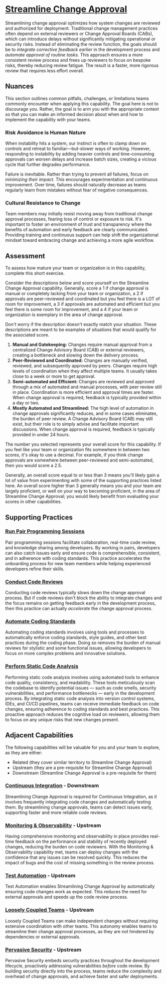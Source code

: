 # [Streamline Change Approval](https://dora.dev/capabilities/streamlining-change-approval/)

Streamlining change approval optimizes how system changes are reviewed and authorized for deployment. Traditional change management practices often depend on external reviewers or Change Approval Boards (CABs), which can introduce delays without significantly mitigating operational or security risks. Instead of eliminating the review function, the goals should be to *integrate corrective feedback earlier* in the development process and *automate approval of routine tasks.* This approach ensures a more consistent review process and frees up reviewers to focus on bespoke risks, thereby reducing review fatigue. The result is a faster, more rigorous review that requires less effort overall.

## Nuances

This section outlines common pitfalls, challenges, or limitations teams commonly encounter when applying this capability. The goal here is not to discourage you. Rather, the goal is to arm you with the appropriate context so that you can make an informed decision about when and how to implement the capability with your teams.

### Risk Avoidance is Human Nature

When instability hits a system, our instinct is often to clamp down on controls and retreat to familiar—but-slower ways of working. However, responding to instability by adding heavier controls and time-consuming approvals can worsen delays and increase batch sizes, creating a vicious cycle that further degrades performance.

Failure is inevitable. Rather than trying to prevent all failures, focus on *minimizing their impact.* This encourages experimentation and continuous improvement. Over time, failures should naturally decrease as teams regularly learn from mistakes without fear of negative consequences.

### Cultural Resistance to Change

Team members may initially resist moving away from traditional change approval processes, fearing loss of control or exposure to risk. It's important to foster an environment of trust and transparency where the benefits of automation and early feedback are clearly communicated. Providing training and continuous support can help shift the organizational mindset toward embracing change and achieving a more agile workflow.

## Assessment
To assess how mature your team or organization is in this capability, complete this short exercise.

Consider the descriptions below and score yourself on the Streamline Change Approval capability. Generally, score a 1 if change approval is manual or completely lacking from your team or organization, a 2 if approvals are peer-reviewed and coordinated but you feel there is a LOT of room for improvement, a 3 if approvals are automated and efficient but you feel there is some room for improvement, and a 4 if your team or organization is exemplary in the area of change approval.

Don't worry if the description doesn't exactly match your situation. These descriptions are meant to be examples of situations that would qualify for the associated score.

1. **Manual and Gatekeeping:** Changes require manual approval from a centralized Change Advisory Board (CAB) or external reviewers, creating a bottleneck and slowing down the delivery process.
2. **Peer-Reviewed and Coordinated:** Changes are manually verified, reviewed, and subsequently approved by peers. Changes require high levels of coordination when they affect multiple teams. It usually takes close to a week or more to get approval.
3. **Semi-automated and Efficient:** Changes are reviewed and approved through a mix of automated and manual processes, with peer review still in place. Coordination is more efficient and approval times are faster. When change approval is required, feedback is typically provided within a day or two.
4. **Mostly Automated and Streamlined:** The high level of automation in change approvals significantly reduces, and in some cases eliminates, the burden of peer review. A Change Advisory Board (CAB) may still exist, but their role is to simply advise and facilitate important discussions. When change approval is required, feedback is typically provided in under 24 hours.

The number you selected represents your overall score for this capability. If you feel like your team or organization fits somewhere in between two scores, it's okay to use a decimal. For example, if you think change approvals are somewhere between peer-reviewed and semi-automated, then you would score a 2.5.

Generally, an overall score equal to or less than 3 means you'll likely gain a lot of value from experimenting with some of the supporting practices listed here. An overall score higher than 3 generally means you and your team are largely proficient, or well on your way to becoming proficient, in the area of Streamline Change Approval; you would likely benefit from evaluating your scores in other capabilities.

## Supporting Practices

### [Run Pair Programming Sessions](/practices/run-pair-programming-sessions.md)

Pair programming sessions facilitate collaboration, real-time code review, and knowledge sharing among developers. By working in pairs, developers can also catch issues early and ensure code is comprehensible, consistent, and in adherence with coding standards. This practice accelerates the onboarding process for new team members while helping experienced developers refine their skills. 

### [Conduct Code Reviews](/practices/conduct-code-reviews.md)

Conducting code reviews typically slows down the change approval process. But if code reviews don't block the ability to integrate changes and the focus remains on getting feedback early in the development process, then this practice can actually *accelerate* the change approval process.

### [Automate Coding Standards](/practices/automate-coding-standards.md)

Automating coding standards involves using tools and processes to automatically enforce coding standards, style guides, and other best practices during the coding phase. Doing so removes the burden of manual reviews for stylistic and some functional issues, allowing developers to focus on more complex problems and innovative solutions.

### [Perform Static Code Analysis](/practices/perform-static-code-analysis.md)

Performing static code analysis involves using automated tools to enhance code quality, consistency, and readability. These tools meticulously scan the codebase to identify potential issues — such as code smells, security vulnerabilities, and performance bottlenecks — early in the development process. By integrating static code analysis into version control systems, IDEs, and CI/CD pipelines, teams can receive immediate feedback on code changes, ensuring adherence to coding standards and best practices. This proactive approach reduces the cognitive load on reviewers, allowing them to focus on any unique risks that new changes present.

## Adjacent Capabilities

The following capabilities will be valuable for you and your team to explore, as they are either:

- Related (they cover similar territory to Streamline Change Approval)
- Upstream (they are a pre-requisite for Streamline Change Approval)
- Downstream (Streamline Change Approval is a pre-requisite for them)

### [Continuous Integration](/capabilities/continuous-integration.md) - Downstream

Streamlining Change Approval is required for Continuous Integration, as it involves frequently integrating code changes and automatically testing them. By streamlining change approvals, teams can detect issues early, supporting faster and more reliable code reviews.

### [Monitoring & Observability](/capabilities/monitoring-and-observability.md) - Upstream

Having comprehensive monitoring and observability in place provides real-time feedback on the performance and stability of recently deployed changes,  reducing the burden on code reviewers. With the Monitoring & Observability capability met, teams can deploy changes with the confidence that any issues can be resolved quickly. This reduces the impact of bugs and the cost of missing something in the review process.

### [Test Automation](/capabilities/test-automation.md) - Upstream

Test Automation enables Streamlining Change Approval by automatically ensuring code changes work as expected. This reduces the need for external approvals and speeds up the code review process.

### [Loosely Coupled Teams](/capabilities/loosely-coupled-teams.md) - Upstream

Loosely Coupled Teams can make independent changes without requiring extensive coordination with other teams. This autonomy enables teams to streamline their change approval processes, as they are not hindered by dependencies or external approvals.

### [Pervasive Security](/capabilities/pervasive-security.md) - Upstream

Pervasive Security embeds security practices throughout the development lifecycle, proactively addressing vulnerabilities *before* code review. By building security directly into the process, teams reduce the complexity and overhead of change approvals, and achieve faster and safer deployments.
